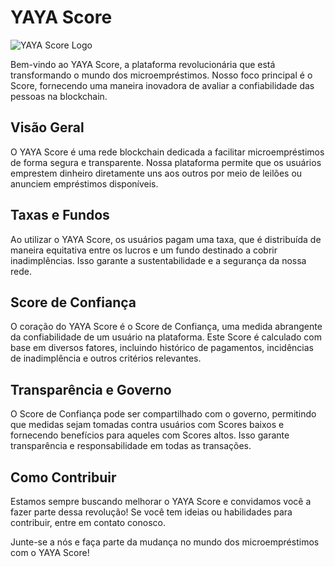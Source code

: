 # YAYA Score

![YAYA Score Logo](https:://github.com/YayaScore/.github/blob/main/docs/logo.png)

Bem-vindo ao YAYA Score, a plataforma revolucionária que está transformando o mundo dos microempréstimos. Nosso foco principal é o Score, fornecendo uma maneira inovadora de avaliar a confiabilidade das pessoas na blockchain.

## Visão Geral

O YAYA Score é uma rede blockchain dedicada a facilitar microempréstimos de forma segura e transparente. Nossa plataforma permite que os usuários emprestem dinheiro diretamente uns aos outros por meio de leilões ou anunciem empréstimos disponíveis.

## Taxas e Fundos

Ao utilizar o YAYA Score, os usuários pagam uma taxa, que é distribuída de maneira equitativa entre os lucros e um fundo destinado a cobrir inadimplências. Isso garante a sustentabilidade e a segurança da nossa rede.

## Score de Confiança

O coração do YAYA Score é o Score de Confiança, uma medida abrangente da confiabilidade de um usuário na plataforma. Este Score é calculado com base em diversos fatores, incluindo histórico de pagamentos, incidências de inadimplência e outros critérios relevantes.

## Transparência e Governo

O Score de Confiança pode ser compartilhado com o governo, permitindo que medidas sejam tomadas contra usuários com Scores baixos e fornecendo benefícios para aqueles com Scores altos. Isso garante transparência e responsabilidade em todas as transações.

## Como Contribuir

Estamos sempre buscando melhorar o YAYA Score e convidamos você a fazer parte dessa revolução! Se você tem ideias ou habilidades para contribuir, entre em contato conosco.

Junte-se a nós e faça parte da mudança no mundo dos microempréstimos com o YAYA Score!
